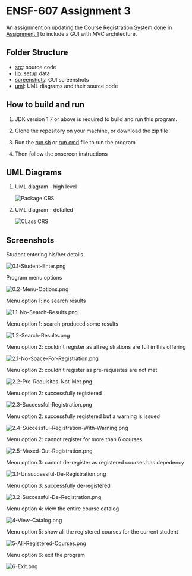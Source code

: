 # ENSF-607 Assignment 3

An assignment on updating the Course Registration System done in [Assignment 1](https://github.com/meng-ucalgary/ensf-607-assignment-1) to include a GUI with MVC architecture.

## Folder Structure

- [src](src): source code
- [lib](lib): setup data
- [screenshots](screenshots): GUI screenshots
- [uml](uml): UML diagrams and their source code

## How to build and run

1. JDK version 1.7 or above is required to build and run this program.

2. Clone the repository on your machine, or download the zip file

3. Run the [run.sh](run.sh) or [run.cmd](run.cmd) file to run the program

4. Then follow the onscreen instructions

## UML Diagrams

1. UML diagram - high level

   ![Package CRS](uml/package_crs.png)

2. UML diagram - detailed

   ![CLass CRS](uml/class_crs.png)

## Screenshots

Student entering his/her details

![0.1-Student-Enter.png](screenshots/0.1-Student-Enter.png)

Program menu options

![0.2-Menu-Options.png](screenshots/0.2-Menu-Options.png)

Menu option 1: no search results

![1.1-No-Search-Results.png](screenshots/1.1-No-Search-Results.png)

Menu option 1: search produced some results

![1.2-Search-Results.png](screenshots/1.2-Search-Results.png)

Menu option 2: couldn't register as all registrations are full in this offering

![2.1-No-Space-For-Registration.png](screenshots/2.1-No-Space-For-Registration.png)

Menu option 2: couldn't register as pre-requisites are not met

![2.2-Pre-Requisites-Not-Met.png](screenshots/2.2-Pre-Requisites-Not-Met.png)

Menu option 2: successfully registered

![2.3-Successful-Registration.png](screenshots/2.3-Successful-Registration.png)

Menu option 2: successfully registered but a warning is issued

![2.4-Successful-Registration-With-Warning.png](screenshots/2.4-Successful-Registration-With-Warning.png)

Menu option 2: cannot register for more than 6 courses

![2.5-Maxed-Out-Registration.png](screenshots/2.5-Maxed-Out-Registration.png)

Menu option 3: cannot de-register as registered courses has depedency

![3.1-Unsuccessful-De-Registration.png](screenshots/3.1-Unsuccessful-De-Registration.png)

Menu option 3: successfully de-registered

![3.2-Successful-De-Registration.png](screenshots/3.2-Successful-De-Registration.png)

Menu option 4: view the entire course catalog

![4-View-Catalog.png](screenshots/4-View-Catalog.png)

Menu option 5: show all the registered courses for the current student

![5-All-Registered-Courses.png](screenshots/5-All-Registered-Courses.png)

Menu option 6: exit the program

![6-Exit.png](screenshots/6-Exit.png)
